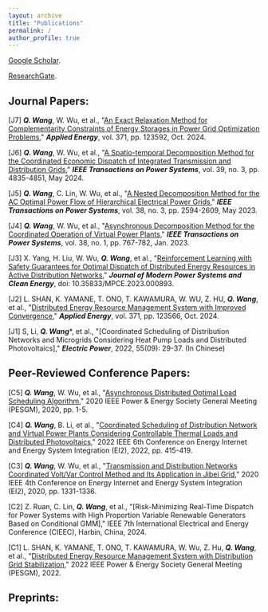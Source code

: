 ```yaml
---
layout: archive
title: "Publications"
permalink: /
author_profile: true
---
```


[Google Scholar](https://scholar.google.com/citations?user=pm9i5OwAAAAJ).

[ResearchGate](https://www.researchgate.net/profile/Xin-Qin-10).

Journal Papers:
-----
[J7] _**Q. Wang**_, W. Wu, et al., "[An Exact Relaxation Method for Complementarity Constraints of Energy Storages in Power Grid Optimization Problems](https://www.sciencedirect.com/science/article/abs/pii/S0306261924009759)," _**Applied Energy**_, vol. 371, pp. 123592, Oct. 2024.

[J6] _**Q. Wang**_, W. Wu, et al., "[A Spatio-temporal Decomposition Method for the Coordinated Economic Dispatch of Integrated Transmission and Distribution Grids](https://ieeexplore.ieee.org/document/10309884)," _**IEEE Transactions on Power Systems**_, vol. 39, no. 3, pp. 4835-4851, May 2024.

[J5] _**Q. Wang**_, C. Lin, W. Wu, et al., "[A Nested Decomposition Method for the AC Optimal Power Flow of Hierarchical Electrical Power Grids](https://ieeexplore.ieee.org/document/9841031)," _**IEEE Transactions on Power Systems**_, vol. 38, no. 3, pp. 2594-2609, May 2023.

[J4] _**Q. Wang**_, W. Wu, et al., "[Asynchronous Decomposition Method for the Coordinated Operation of Virtual Power Plants](https://ieeexplore.ieee.org/document/9743211)," _**IEEE Transactions on Power Systems**_, vol. 38, no. 1, pp. 767-782, Jan. 2023.

[J3] X. Yang, H. Liu, W. Wu, _**Q. Wang**_, et al., "[Reinforcement Learning with Safety Guarantees for Optimal Dispatch of Distributed Energy Resources in Active Distribution Networks](https://ieeexplore.ieee.org/document/10505133)," _**Journal of Modern Power Systems and Clean Energy**_, doi: 10.35833/MPCE.2023.000893.

[J2] L. SHAN, K. YAMANE, T. ONO, T. KAWAMURA, W. WU, Z. HU, _**Q. Wang**_, et al., "[Distributed Energy Resource Management System with Improved Convergence](https://www.sciencedirect.com/science/article/abs/pii/S0306261924009498)," _**Applied Energy**_, vol. 371, pp. 123566, Oct. 2024.

[J1] S, Li, _**Q. Wang**_*, et al., "[Coordinated Scheduling of Distribution Networks and Microgrids Considering Heat Pump Loads and Distributed Photovoltaics]," _**Electric Power**_, 2022, 55(09): 29-37. (In Chinese)


Peer-Reviewed Conference Papers:
-----
[C5] _**Q. Wang**_, W. Wu, et al., "[Asynchronous Distributed Optimal Load Scheduling Algorithm](https://ieeexplore.ieee.org/document/9281471)," 2020 IEEE Power & Energy Society General Meeting (PESGM), 2020, pp. 1-5.

[C4] _**Q. Wang**_, B. Li, et al., "[Coordinated Scheduling of Distribution Network and Virtual Power Plants Considering Controllable Thermal Loads and Distributed Photovoltaics](https://ieeexplore.ieee.org/document/10117078)," 2022 IEEE 6th Conference on Energy Internet and Energy System Integration (EI2), 2022, pp. 415-419.

[C3] _**Q. Wang**_, W. Wu, et al., "[Transmission and Distribution Networks Coordinated Volt/Var Control Method and Its Application in Jibei Grid](https://ieeexplore.ieee.org/document/9346778)," 2020 IEEE 4th Conference on Energy Internet and Energy System Integration (EI2), 2020, pp. 1331-1336.

[C2] Z. Ruan, C. Lin, _**Q. Wang**_, et al., "[Risk-Minimizing Real-Time Dispatch for Power Systems with High Proportion Variable Renewable Generators Based on Conditional GMM]," IEEE 7th International Electrical and Energy Conference (CIEEC), Harbin, China, 2024.

[C1] L. SHAN, K. YAMANE, T. ONO, T. KAWAMURA, W. Wu, Z. Hu, _**Q. Wang**_, et al., "[Distributed Energy Resource Management System with Distribution Grid Stabilization](https://ieeexplore.ieee.org/document/9916931)," 2022 IEEE Power & Energy Society General Meeting (PESGM), 2022.

Preprints:
-----
